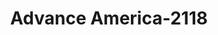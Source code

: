 ---
f_zip-code: 43026
f_state-code: OH
title: Advance America-2118
f_phone: 614-876-0581
f_city-only: Hilliard
f_address: 4662 Cemetery Rd Hilliard
f_location-unique-id: '2118'
slug: advance-america-2118
updated-on: '2024-05-30T13:46:58.046Z'
created-on: '2024-05-30T13:36:59.803Z'
published-on: '2024-05-30T13:54:32.469Z'
f_city-state: cms/city/hilliard-oh.md
f_company: cms/company/advance-america.md
f_state: cms/state/ohio.md
layout: '[payday-loan].html'
tags: payday-loan
---